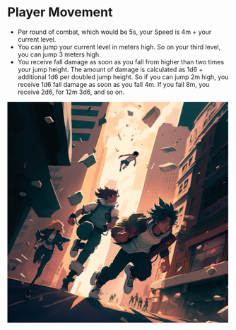 # Player Movement

- Per round of combat, which would be 5s, your Speed is 4m + your current level. 
- You can jump your current level in meters high. So on your third level, you can jump 3 meters high. 
- You receive fall damage as soon as you fall from higher than two times your jump height. The amount of damage is calculated as 1d6 + additional 1d6 per doubled jump height. So if you can jump 2m high, you receive 1d6 fall damage as soon as you fall 4m. If you fall 8m, you receive 2d6, for 12m 3d6, and so on. 

<img src="Gallery/events/event_10.png" alt="drawing" width="500"/>
